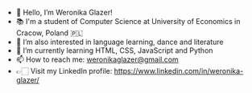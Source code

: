 - 👋 Hello, I’m Weronika Glazer!
- 📚 I'm a student of Computer Science at University of Economics in Cracow, Poland 🇵🇱
- 👀 I’m also interested in language learning, dance and literature
- 🌱 I’m currently learning HTML, CSS, JavaScript and Python
- 📫 How to reach me: weronikaglazer@gmail.com
- 👉🏻 Visit my LinkedIn profile: https://www.linkedin.com/in/weronika-glazer/

<!---
weronikaglazer/weronikaglazer is a ✨ special ✨ repository because its `README.md` (this file) appears on your GitHub profile.
You can click the Preview link to take a look at your changes.
--->
